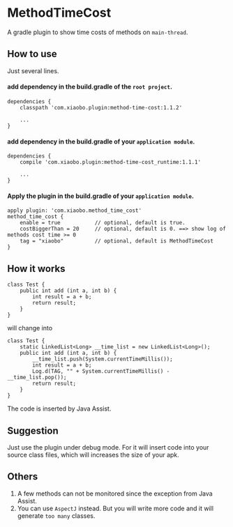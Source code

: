 # MethodTimeCost
A gradle plugin to show time costs of methods on `main-thread`.

## How to use
Just several lines.

#### add dependency in the build.gradle of the `root project`.

    dependencies {
        classpath 'com.xiaobo.plugin:method-time-cost:1.1.2'

        ...
    }

#### add dependency in the build.gradle of your `application module`.

    dependencies {
        compile 'com.xiaobo.plugin:method-time-cost_runtime:1.1.1'

        ...
    }

#### Apply the plugin in the build.gradle of your `application module`.

    apply plugin: 'com.xiaobo.method_time_cost'
    method_time_cost {
        enable = true           // optional, default is true.
        costBiggerThan = 20     // optional, default is 0. ==> show log of methods cost time >= 0
        tag = "xiaobo"          // optional, default is MethodTimeCost
    }

## How it works

    class Test {
        public int add (int a, int b) {
            int result = a + b;
            return result;
        }
    }

will change into

    class Test {
        static LinkedList<Long> __time_list = new LinkedList<Long>();
        public int add (int a, int b) {
            __time_list.push(System.currentTimeMillis());
            int result = a + b;
            Log.d(TAG, "" + System.currentTimeMillis() - __time_list.pop());
            return result;
        }
    }

The code is inserted by Java Assist.

## Suggestion
Just use the plugin under debug mode. For it will insert code into your source class files, which will increases the size of your apk.

## Others
1. A few methods can not be monitored since the exception from Java Assist.
2. You can use `AspectJ` instead. But you will write more code and it will generate `too many` classes.